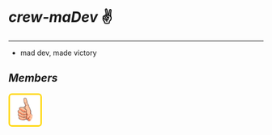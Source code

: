 # ***crew-maDev*** ✌️
---

- mad dev, made victory

## ***Members***
<div>
  <img src="https://raw.githubusercontent.com/devthumb/devthumb/refs/heads/main/profiles/dev_thumb.png" title="dev.thumb"  alt="dev.thumb" width="60" height="60" style="border: 3px solid gold; border-radius: 7px; -moz-border-radius: 7px; -khtml-border-radius: 7px; -webkit-border-radius: 7px;" />
</div>

